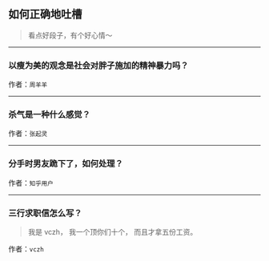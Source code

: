 ## 如何正确地吐槽

> 看点好段子，有个好心情～


 
---

### 以瘦为美的观念是社会对胖子施加的精神暴力吗？

> 


作者：`周羊羊`

---

### 杀气是一种什么感觉？

> 


作者：`张起灵`

---

### 分手时男友跪下了，如何处理？

> 


作者：`知乎用户`

---

### 三行求职信怎么写？

> 我是 vczh，
> 我一个顶你们十个，
> 而且才拿五份工资。


作者：`vczh`